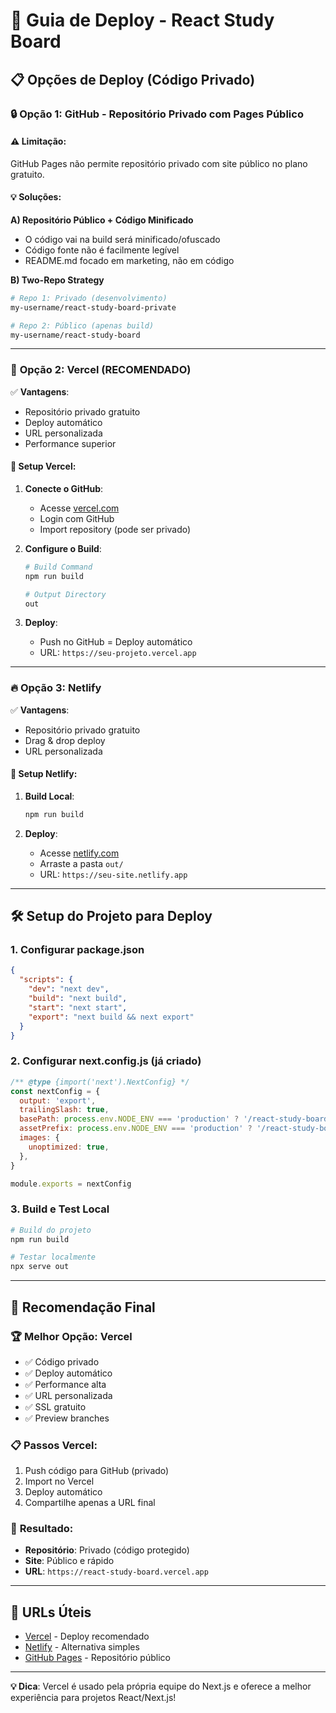 # 🚀 Guia de Deploy - React Study Board

## 📋 **Opções de Deploy (Código Privado)**

### 🔒 **Opção 1: GitHub - Repositório Privado com Pages Público**

#### ⚠️ **Limitação**: 
GitHub Pages não permite repositório privado com site público no plano gratuito. 

#### 💡 **Soluções**:

**A) Repositório Público + Código Minificado**
- O código vai na build será minificado/ofuscado
- Código fonte não é facilmente legível
- README.md focado em marketing, não em código

**B) Two-Repo Strategy**
```bash
# Repo 1: Privado (desenvolvimento)
my-username/react-study-board-private

# Repo 2: Público (apenas build)
my-username/react-study-board
```

---

### 🌟 **Opção 2: Vercel (RECOMENDADO)**

✅ **Vantagens**:
- Repositório privado gratuito
- Deploy automático
- URL personalizada
- Performance superior

#### 🚀 **Setup Vercel**:

1. **Conecte o GitHub**:
   - Acesse [vercel.com](https://vercel.com)
   - Login com GitHub
   - Import repository (pode ser privado)

2. **Configure o Build**:
   ```bash
   # Build Command
   npm run build
   
   # Output Directory
   out
   ```

3. **Deploy**:
   - Push no GitHub = Deploy automático
   - URL: `https://seu-projeto.vercel.app`

---

### 🔥 **Opção 3: Netlify**

✅ **Vantagens**:
- Repositório privado gratuito
- Drag & drop deploy
- URL personalizada

#### 🚀 **Setup Netlify**:

1. **Build Local**:
   ```bash
   npm run build
   ```

2. **Deploy**:
   - Acesse [netlify.com](https://netlify.com)
   - Arraste a pasta `out/` 
   - URL: `https://seu-site.netlify.app`

---

## 🛠️ **Setup do Projeto para Deploy**

### 1. **Configurar package.json**
```json
{
  "scripts": {
    "dev": "next dev",
    "build": "next build",
    "start": "next start",
    "export": "next build && next export"
  }
}
```

### 2. **Configurar next.config.js** (já criado)
```javascript
/** @type {import('next').NextConfig} */
const nextConfig = {
  output: 'export',
  trailingSlash: true,
  basePath: process.env.NODE_ENV === 'production' ? '/react-study-board' : '',
  assetPrefix: process.env.NODE_ENV === 'production' ? '/react-study-board/' : '',
  images: {
    unoptimized: true,
  },
}

module.exports = nextConfig
```

### 3. **Build e Test Local**
```bash
# Build do projeto
npm run build

# Testar localmente
npx serve out
```

---

## 🎯 **Recomendação Final**

### 🏆 **Melhor Opção: Vercel**
- ✅ Código privado
- ✅ Deploy automático  
- ✅ Performance alta
- ✅ URL personalizada
- ✅ SSL gratuito
- ✅ Preview branches

### 📋 **Passos Vercel**:
1. Push código para GitHub (privado)
2. Import no Vercel
3. Deploy automático
4. Compartilhe apenas a URL final

### 🎁 **Resultado**:
- **Repositório**: Privado (código protegido)
- **Site**: Público e rápido
- **URL**: `https://react-study-board.vercel.app`

---

## 🔗 **URLs Úteis**

- [Vercel](https://vercel.com) - Deploy recomendado
- [Netlify](https://netlify.com) - Alternativa simples
- [GitHub Pages](https://pages.github.com) - Repositório público

---

**💡 Dica**: Vercel é usado pela própria equipe do Next.js e oferece a melhor experiência para projetos React/Next.js!
